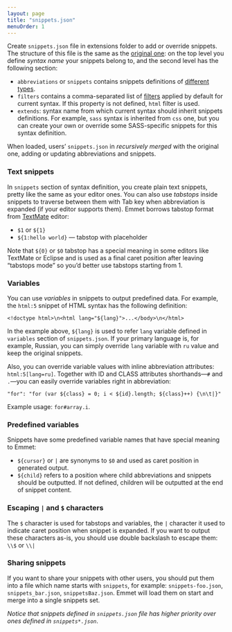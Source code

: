 ```yaml
---
layout: page
title: "snippets.json"
menuOrder: 1
---
```

Create `snippets.json` file in extensions folder to add or override snippets. The structure of this file is the same as the [original one](https://github.com/emmetio/emmet/blob/master/lib/snippets.json): on the top level you define _syntax name_ your snippets belong to, and the second level has the following section:

* `abbreviations` or `snippets` contains snippets definitions of [different types](/abbreviations/types/).
* `filters` contains a comma-separated list of [filters](/filters/) applied by default for current syntax. If this property is not defined, `html` filter is used.
* `extends`: syntax name from which current syntax should inherit snippets definitions. For example, `sass` syntax is inherited from `css` one, but you can create your own or override some SASS-specific snippets for this syntax definition.

When loaded, users’ `snippets.json` in _recursively merged_ with the original one, adding or updating abbreviations and snippets.

### Text snippets ###

In `snippets` section of syntax definition, you create plain text snippets, pretty like the same as your editor ones. You can also use _tabstops_ inside snippets to traverse between them with Tab key when abbreviation is expanded (if your editor supports them). Emmet borrows tabstop format from [TextMate](http://macromates.com) editor:

* `$1` or `${1}`
* `${1:hello world}` — tabstop with placeholder

Note that `${0}` or `$0` tabstop has a special meaning in some editors like TextMate or Eclipse and is used as a final caret position after leaving “tabstops mode” so you’d better use tabstops starting from 1.

### Variables ###

You can use _variables_ in snippets to output predefined data. For example, the `html:5` snippet of HTML syntax has the following definition:

    <!doctype html>\n<html lang="${lang}">...</body>\n</html>

In the example above, `${lang}` is used to refer `lang` variable defined in `variables` section of `snippets.json`. If your primary language is, for example, Russian, you can simply override `lang` variable with `ru` value and keep the original snippets.

Also, you can override variable values with inline abbreviation attributes: `html:5[lang=ru]`. Together with ID and CLASS attributes shorthands—`#` and `.`—you can easily override variables right in abbreviation:

    "for": "for (var ${class} = 0; i < ${id}.length; ${class}++) {\n\t|}"

Example usage: `for#array.i`.

### Predefined variables ###

Snippets have some predefined variable names that have special meaning to Emmet:

* `${cursor}` or `|` are synonyms to `$0` and used as caret position in generated output.
* `${child}` refers to a position where child abbreviations and snippets should be outputted. If not defined, children will be outputted at the end of snippet content.

### Escaping `|` and `$` characters ###

The `$` character is used for tabstops and variables, the `|` character it used to indicate caret position when snippet is expanded. If you want to output these characters as-is, you should use double backslash to escape them: `\\$` or `\\|`

### Sharing snippets

If you want to share your snippets with other users, you should put them into a file which name starts with `snippets`, for example: `snippets-foo.json`, `snippets_bar.json`, `snippetsBaz.json`. Emmet will load them on start and merge into  a single snippets set. 

_Notice that snippets defined in `snippets.json` file has higher priority over ones defined in `snippets*.json`_.
